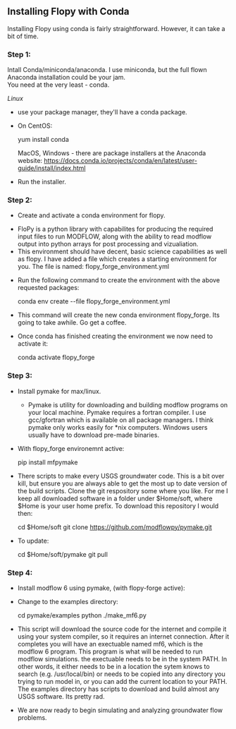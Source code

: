 ## Installing Flopy with Conda

Installing Flopy using conda is fairly straightforward.  However, it can take a bit of time.

### Step 1:
Intall Conda/miniconda/anaconda.  I use miniconda, but the full flown Anaconda installation could be your jam.  
You need at the very least - conda.

*Linux* 
 - use your package manager, they'll have a conda package.  

 - On CentOS:

     yum install conda

    MacOS, Windows - there are package installers at the Anaconda website: 
      https://docs.conda.io/projects/conda/en/latest/user-guide/install/index.html 

 - Run the installer.

### Step 2:
- Create and activate a conda environment for flopy. 

 * FloPy is a python library with capabilites for producing the required input files to run MODFLOW, along with the ability to read modflow output into python arrays for post processing and vizualiation.
 * This environment should have decent, basic science capabilities as well as flopy. I have added a file which creates a starting environment for you.  The file is named:
    flopy_forge_environment.yml

- Run the following command to create the environment with the above requested packages:

    conda env create --file flopy_forge_environment.yml

- This command will create the new conda environment flopy_forge. Its going to take awhile.  Go get a coffee.

- Once conda has finished creating the environment we now need to activate it:
     
    conda activate flopy_forge

### Step 3:
- Install pymake for max/linux.

  - Pymake is utility for downloading and building modflow programs on your local machine. Pymake requires a fortran compiler.  I use gcc/gfortran which is available on all package managers. I think pymake only works easily for \*nix computers.  Windows users usually have to download pre-made binaries.

- With flopy_forge environemnt active:

    pip install mfpymake    


- There scripts to make every USGS groundwater code.  This is a bit over kill, but ensure you are always able to get the most up to date version of the build scripts.  Clone the git respository some where you like.  For me I keep all downloaded software in a folder under $Home/soft, where $Home is your user home prefix.  To download this repository I would then:

    cd $Home/soft
    git clone https://github.com/modflowpy/pymake.git

- To update:
  
    cd $Home/soft/pymake
    git pull

### Step 4:
- Install modflow 6 using pymake, (with flopy-forge active):

 -  Change to the examples directory:

    cd pymake/examples
    python ./make_mf6.py

- This script will download the source code for the internet and compile it using your system compiler, so it requires an internet connection. After it completes you will have an exectuable named mf6, which is the modflow 6 program.  This program is what will be needed to run modflow simulations. the exectuable needs to be in the system PATH.  In other words, it either needs to be in a location the sytem knows to search (e.g. /usr/local/bin) or needs to be copied into any directory you trying to run model in, or you can add the current location to your PATH. The examples directory has scripts to download and build almost any USGS software.  Its pretty rad.  

- We are now ready to begin simulating and analyzing groundwater flow problems. 

